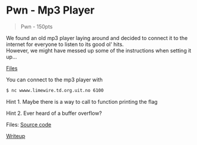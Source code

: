 # Pwn - Mp3 Player
> Pwn - 150pts

We found an old mp3 player laying around and decided to connect it to the internet for everyone to listen to its good ol' hits. <br />
However, we might have messed up some of the instructions when setting it up...

[Files](src)

You can connect to the mp3 player with
```bash
$ nc wwww.limewire.td.org.uit.no 6100
```

Hint 1. Maybe there is a way to call to function printing the flag

Hint 2. Ever heard of a buffer overflow?

Files: [Source code](src)

[Writeup](writeup.md)
